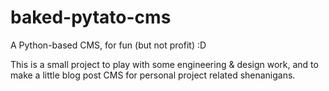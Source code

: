 # baked-pytato-cms
A Python-based CMS, for fun (but not profit) :D

This is a small project to play with some engineering & design work, and to 
make a little blog post CMS for personal project related shenanigans.
